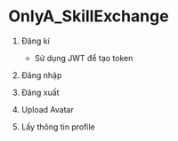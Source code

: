 # OnlyA_SkillExchange

1. Đăng kí

    - Sử dụng JWT để tạo token

2. Đăng nhập

3. Đăng xuất

4. Upload Avatar

5. Lấy thông tin profile
